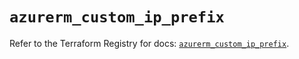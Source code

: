 # `azurerm_custom_ip_prefix`

Refer to the Terraform Registry for docs: [`azurerm_custom_ip_prefix`](https://registry.terraform.io/providers/hashicorp/azurerm/3.105.0/docs/resources/custom_ip_prefix).
